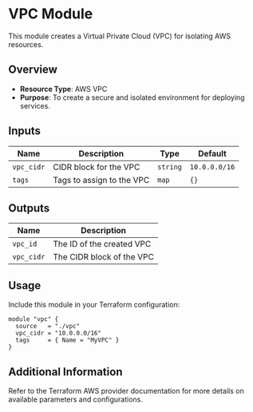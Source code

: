 # VPC Module

This module creates a Virtual Private Cloud (VPC) for isolating AWS resources.

## Overview

- **Resource Type**: AWS VPC
- **Purpose**: To create a secure and isolated environment for deploying services.

## Inputs

| Name              | Description                     | Type     | Default |
|-------------------|---------------------------------|----------|---------|
| `vpc_cidr`        | CIDR block for the VPC         | `string` | `10.0.0.0/16` |
| `tags`            | Tags to assign to the VPC      | `map`    | `{}`    |

## Outputs

| Name           | Description                                |
|----------------|--------------------------------------------|
| `vpc_id`       | The ID of the created VPC                  |
| `vpc_cidr`     | The CIDR block of the VPC                  |

## Usage

Include this module in your Terraform configuration:

```hcl
module "vpc" {
  source   = "./vpc"
  vpc_cidr = "10.0.0.0/16"
  tags     = { Name = "MyVPC" }
}
```

## Additional Information

Refer to the Terraform AWS provider documentation for more details on available parameters and configurations.
